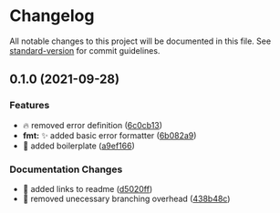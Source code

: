# Changelog

All notable changes to this project will be documented in this file. See [standard-version](https://github.com/conventional-changelog/standard-version) for commit guidelines.

## 0.1.0 (2021-09-28)


### Features

* 🔥 removed error definition ([6c0cb13](https://github.com/arctic-hen7/fmterr/commit/6c0cb133baec9814dc21a73352d53ce03ded5fda))
* **fmt:** ✨ added basic error formatter ([6b082a9](https://github.com/arctic-hen7/fmterr/commit/6b082a9b0c4e420694cf838fb8791ff590c8d239))
* 🎉 added boilerplate ([a9ef166](https://github.com/arctic-hen7/fmterr/commit/a9ef166573e966df19156b992a3b12f947b4b03e))


### Documentation Changes

* 📝 added links to readme ([d5020ff](https://github.com/arctic-hen7/fmterr/commit/d5020ff0be3bc875aa51cdce1f1d51c0660b1e6a))
* 📝 removed unecessary branching overhead ([438b48c](https://github.com/arctic-hen7/fmterr/commit/438b48c3da0d2d49529027dfae748a9f8bde4b44))

